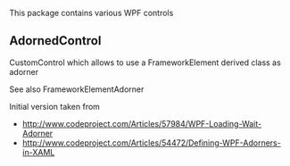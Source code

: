 ﻿
This package contains various WPF controls

## AdornedControl

CustomControl which allows to use a FrameworkElement derived class as adorner

See also FrameworkElementAdorner

Initial version taken from

- <http://www.codeproject.com/Articles/57984/WPF-Loading-Wait-Adorner>
- <http://www.codeproject.com/Articles/54472/Defining-WPF-Adorners-in-XAML>
